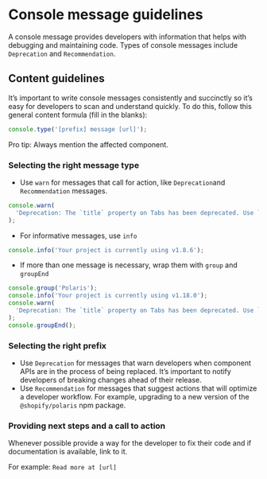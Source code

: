 # Console message guidelines

A console message provides developers with information that helps with debugging and maintaining code. Types of console messages include `Deprecation` and `Recommendation`.

## Content guidelines

It’s important to write console messages consistently and succinctly so it’s easy for developers to scan and understand quickly. To do this, follow this general content formula (fill in the blanks):

```js
console.type('[prefix] message [url]');
```

Pro tip: Always mention the affected component.

### Selecting the right message type

- Use `warn` for messages that call for action, like `Deprecation`and `Recommendation` messages.

```js
console.warn(
  'Deprecation: The `title` property on Tabs has been deprecated. Use `content` instead.',
);
```

- For informative messages, use `info`

```js
console.info('Your project is currently using v1.8.6');
```

- If more than one message is necessary, wrap them with `group` and `groupEnd`

```js
console.group('Polaris');
console.info('Your project is currently using v1.18.0');
console.warn(
  'Deprecation: The `title` property on Tabs has been deprecated. Use `content` instead. Read more in the v2.0.0 upgrade guide https://github.com/Shopify/polaris-react/blob/main/CHANGELOG.md#tabs-no-longer-accept-title-prop',
);
console.groupEnd();
```

### Selecting the right prefix

- Use `Deprecation` for messages that warn developers when component APIs are in the process of being replaced. It’s important to notify developers of breaking changes ahead of their release.
- Use `Recommendation` for messages that suggest actions that will optimize a developer workflow. For example, upgrading to a new version of the `@shopify/polaris` npm package.

### Providing next steps and a call to action

Whenever possible provide a way for the developer to fix their code and if documentation is available, link to it.

For example: `Read more at [url]`
